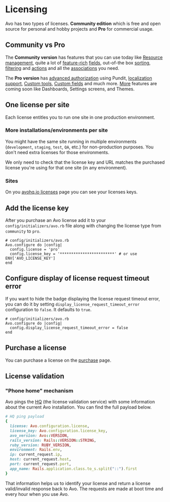 # Licensing

Avo has two types of licenses. **Community edition** which is free and open source for personal and hobby projects and **Pro** for commercial usage.

## Community vs Pro

The **Community version** has features that you can use today like [Resource management](./resources.html), quite a lot of [feature-rich](./field-options.html) [fields](./fields.html), out-of-the box [sorting](./field-options.html#sortable-fields), [filtering](./filters.html) and [actions](./actions.html) and all the [associations](./associations.html) you need.

The **Pro version** has [advanced authorization](./authorization.html) using Pundit, [localization support](./localization.html), [Custom tools](./custom-tools.html), [Custom fields](./custom-tools.html) and much more. [More](https://avohq.io/roadmap) features are coming soon like Dashboards, Settings screens, and Themes.

## One license per site

Each license entitles you to run one site in one production environment.

### More installations/environments per site

You might have the same site running in multiple environments (`development`, `staging`, `test`, `QA`, etc.) for non-production purposes. You don't need extra licenses for those environments.

We only need to check that the license key and URL matches the purchased license you're using for that one site (in any environment).

### Sites

On you [avohq.io licenses](https://avohq.io/licenses) page you can see your licenses keys.

<!-- ### Public Domains

When Avo calls home we use a series of rules to determine if the domain it’s running on is considered "public".

If any of the following rules match, the domain is considered **not public** (letting you stay in Trial Mode)

- Is the host a single segment? eg. `localhost`
- Is the host an IP address?
- Does it use a port other than 80 or 443?
- Does it have a dev-related subdomain? `test.`, `testing.`, `sandbox.`, `local.`, `dev.`, `stage.`, `staging.`
- Does it use a dev-related TLD? `.local`, `.localhost`, `.test`, `.invalid`, `.example`, or `.wip` -->

## Add the license key

After you purchase an Avo license add it to your `config/initializers/avo.rb` file along with changing the license type from `community` to `pro`.

```ruby{3-4}
# config/initializers/avo.rb
Avo.configure do |config|
  config.license = 'pro'
  config.license_key = '************************' # or use ENV['AVO_LICENSE_KEY']
end
```

## Configure display of license request timeout error

If you want to hide the badge displaying the license request timeout error, you can do it by setting `display_license_request_timeout_error` configuration to `false`. It defaults to `true`.

```ruby{3}
# config/initializers/avo.rb
Avo.configure do |config|
  config.display_license_request_timeout_error = false
end
```
## Purchase a license

You can purchase a license on the [purchase](https://avohq.io/purchase/pro) page.

## License validation

### "Phone home" mechanism

Avo pings the [HQ](https://avohq.io) (the license validation service) with some information about the current Avo installation. You can find the full payload below.

```ruby
# HQ ping payload
{
  license: Avo.configuration.license,
  license_key: Avo.configuration.license_key,
  avo_version: Avo::VERSION,
  rails_version: Rails::VERSION::STRING,
  ruby_version: RUBY_VERSION,
  environment: Rails.env,
  ip: current_request.ip,
  host: current_request.host,
  port: current_request.port,
  app_name: Rails.application.class.to_s.split("::").first
}
```

That information helps us to identify your license and return a license valid/invalid response back to Avo.
The requests are made at boot time and every hour when you use Avo.
